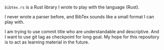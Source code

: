 `bibtex.rs` is a Rust library I wrote to play with the language (Rust).

I never wrote a parser before, and BibTex sounds like a small format I can play with.

I am trying to use commit title who are understandable and descriptive. And I
want to use git tag as checkpoint for long goal. My hope for this repository is
to act as learning material in the future.
